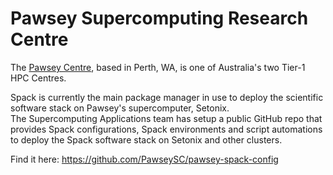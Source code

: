 # Pawsey Supercomputing Research Centre

The [Pawsey Centre](https://www.pawsey.org.au), based in Perth, WA, is one of Australia's two Tier-1 HPC Centres.

Spack is currently the main package manager in use to deploy the scientific software stack on Pawsey's supercomputer, Setonix.  
The Supercomputing Applications team has setup a public GitHub repo that provides Spack configurations, Spack environments and script automations to deploy the Spack software stack on Setonix and other clusters.

Find it here: https://github.com/PawseySC/pawsey-spack-config
